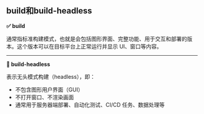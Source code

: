## build和build-headless
**✅ build**

通常指标准构建模式，也就是会包括图形界面、完整功能、用于交互和部署的版本。这个版本可以在目标平台上正常运行并显示 UI、窗口等内容。

---

**🧠 build-headless**

表示无头模式构建（headless），即：
- 不包含图形用户界面（GUI）
- 不打开窗口、不渲染画面
- 通常用于服务器端部署、自动化测试、CI/CD 任务、数据处理等